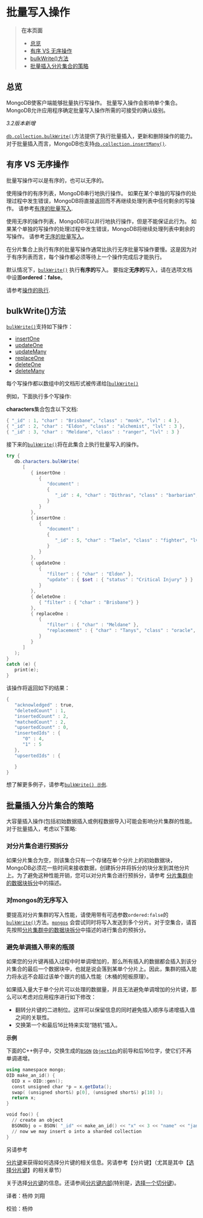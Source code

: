 # 批量写入操作

>  **在本页面**
> - [ 总览](https://docs.mongodb.com/manual/core/bulk-write-operations/#overview)
> - [ 有序 VS 无序操作](https://docs.mongodb.com/manual/core/bulk-write-operations/#ordered-vs-unordered-operations)
> - [bulkWrite()方法](https://docs.mongodb.com/manual/core/bulk-write-operations/#bulkwrite-methods)
> - [批量插入分片集合的策略](https://docs.mongodb.com/manual/core/bulk-write-operations/#strategies-for-bulk-inserts-to-a-sharded-collection)

## 总览
MongoDB使客户端能够批量执行写操作。 批量写入操作会影响单个集合。 MongoDB允许应用程序确定批量写入操作所需的可接受的确认级别。

*3.2版本新增*

[`db.collection.bulkWrite()`](https://docs.mongodb.com/master/reference/method/db.collection.bulkWrite/#db.collection.bulkWrite)方法提供了执行批量插入，更新和删除操作的能力。对于批量插入而言，MongoDB也支持[`db.collection.insertMany()`](https://docs.mongodb.com/master/reference/method/db.collection.insertMany/#db.collection.insertMany).

## 有序 VS 无序操作
批量写操作可以是有序的，也可以无序的。

使用操作的有序列表，MongoDB串行地执行操作。 如果在某个单独的写操作的处理过程中发生错误，MongoDB将直接返回而不再继续处理列表中任何剩余的写操作。 请参考[有序的批量写入](https://docs.mongodb.com/manual/reference/method/db.collection.bulkWrite/#bulkwrite-example-bulk-write-operation).

使用无序的操作列表，MongoDB可以并行地执行操作，但是不能保证此行为。 如果某个单独的写操作的处理过程中发生错误，MongoDB将继续处理列表中剩余的写操作。 请参考[无序的批量写入](https://docs.mongodb.com/manual/reference/method/db.collection.bulkWrite/#bulkwrite-example-unordered-bulk-write)。

在分片集合上执行有序的批量写操作通常比执行无序批量写操作要慢。这是因为对于有序列表而言，每个操作都必须等待上一个操作完成后才能执行。

默认情况下，[`bulkWrite()`](https://docs.mongodb.com/master/reference/method/db.collection.bulkWrite/#db.collection.bulkWrite) 执行**有序的**写入。 要指定**无序的**写入，请在选项文档中设置**ordered：false**。

请参考[操作的执行](https://docs.mongodb.com/manual/reference/method/db.collection.bulkWrite/#bulkwrite-write-operations-executionofoperations).

## bulkWrite()方法
[`bulkWrite()`](https://docs.mongodb.com/manual/reference/method/db.collection.bulkWrite/#db.collection.bulkWrite)支持如下操作：

- [insertOne](https://docs.mongodb.com/manual/reference/method/db.collection.bulkWrite/#bulkwrite-write-operations-insertone)
- [updateOne](https://docs.mongodb.com/manual/reference/method/db.collection.bulkWrite/#bulkwrite-write-operations-updateonemany)
- [updateMany](https://docs.mongodb.com/manual/reference/method/db.collection.bulkWrite/#bulkwrite-write-operations-updateonemany)
- [replaceOne](https://docs.mongodb.com/manual/reference/method/db.collection.bulkWrite/#bulkwrite-write-operations-replaceone)
- [deleteOne](https://docs.mongodb.com/manual/reference/method/db.collection.bulkWrite/#bulkwrite-write-operations-deleteonemany)
- [deleteMany](https://docs.mongodb.com/manual/reference/method/db.collection.bulkWrite/#bulkwrite-write-operations-deleteonemany)

每个写操作都以数组中的文档形式被传递给[[`bulkWrite()`](https://docs.mongodb.com/master/reference/method/db.collection.bulkWrite/#db.collection.bulkWrite) 

例如，下面执行多个写操作:

**characters**集合包含以下文档:

```powershell
{ "_id" : 1, "char" : "Brisbane", "class" : "monk", "lvl" : 4 },
{ "_id" : 2, "char" : "Eldon", "class" : "alchemist", "lvl" : 3 },
{ "_id" : 3, "char" : "Meldane", "class" : "ranger", "lvl" : 3 }
```
接下来的[`bulkWrite()`](https://docs.mongodb.com/master/reference/method/db.collection.bulkWrite/#db.collection.bulkWrite)将在此集合上执行批量写入的操作。
```powershell
try {
   db.characters.bulkWrite(
      [
         { insertOne :
            {
               "document" :
               {
                  "_id" : 4, "char" : "Dithras", "class" : "barbarian", "lvl" : 4
               }
            }
         },
         { insertOne :
            {
               "document" :
               {
                  "_id" : 5, "char" : "Taeln", "class" : "fighter", "lvl" : 3
               }
            }
         },
         { updateOne :
            {
               "filter" : { "char" : "Eldon" },
               "update" : { $set : { "status" : "Critical Injury" } }
            }
         },
         { deleteOne :
            { "filter" : { "char" : "Brisbane"} }
         },
         { replaceOne :
            {
               "filter" : { "char" : "Meldane" },
               "replacement" : { "char" : "Tanys", "class" : "oracle", "lvl" : 4 }
            }
         }
      ]
   );
}
catch (e) {
   print(e);
}
```
该操作将返回如下的结果：
```powershell
{
   "acknowledged" : true,
   "deletedCount" : 1,
   "insertedCount" : 2,
   "matchedCount" : 2,
   "upsertedCount" : 0,
   "insertedIds" : {
      "0" : 4,
      "1" : 5
   },
   "upsertedIds" : {

   }
}
```
想了解更多例子，请参考[`bulkWrite() 示例`](https://docs.mongodb.com/manual/reference/method/db.collection.bulkWrite/#bulkwrite-example-bulk-write-operation).

## 批量插入分片集合的策略
大容量插入操作(包括初始数据插入或例程数据导入)可能会影响分片集群的性能。对于批量插入，考虑以下策略:

###  对分片集合进行预拆分
如果分片集合为空，则该集合只有一个存储在单个分片上的初始数据块，MongoDB必须花一些时间来接收数据，创建拆分并将拆分的块分发到其他分片上。为了避免这种性能开销，您可以对分片集合进行预拆分，请参考 [分片集群中的数据块拆分](https://docs.mongodb.com/master/tutorial/split-chunks-in-sharded-cluster/)中的描述。

###  对mongos的无序写入
要提高对分片集群的写入性能，请使用带有可选参数`ordered:false`的[`bulkWrite()`](https://docs.mongodb.com/master/reference/method/db.collection.bulkWrite/#db.collection.bulkWrite)方法。[`mongos`](https://docs.mongodb.com/master/reference/program/mongos/#bin.mongos) 会尝试同时将写入发送到多个分片。对于空集合，请首先按照[分片集群中的数据块拆分](https://docs.mongodb.com/master/tutorial/split-chunks-in-sharded-cluster/)中描述的进行集合的预拆分。

###  避免单调插入带来的瓶颈
如果您的分片键再插入过程中时单调增加的，那么所有插入的数据都会插入到该分片集合的最后一个数据块中，也就是说会落到某单个分片上。因此，集群的插入能力将永远不会超过该单个跟片的插入性能（木桶的短板原理）。

如果插入量大于单个分片可以处理的数据量，并且无法避免单调增加的分片键，那么可以考虑对应用程序进行如下修改：

- 翻转分片键的二进制位。这样可以保留信息的同时避免插入顺序与递增插入值之间的关联性。
- 交换第一个和最后16比特来实现“随机”插入。

**示例**

下面的C++例子中，交换生成的[`BSON`](https://docs.mongodb.com/master/reference/glossary/#term-bson) [`ObjectIds`](https://docs.mongodb.com/master/reference/glossary/#term-objectid)的前导和后16位字，使它们不再单调递增。

```powershell
using namespace mongo;
OID make_an_id() {
  OID x = OID::gen();
  const unsigned char *p = x.getData();
  swap( (unsigned short&) p[0], (unsigned short&) p[10] );
  return x;
}

void foo() {
  // create an object
  BSONObj o = BSON( "_id" << make_an_id() << "x" << 3 << "name" << "jane" );
  // now we may insert o into a sharded collection
}
```
另请参考

[分片键](https://docs.mongodb.com/manual/core/sharding-shard-key/#sharding-internals-shard-keys)来获得如何选择分片键的相关信息。另请参考【分片键】（尤其是其中【[选择分片键](https://docs.mongodb.com/manual/core/sharding-shard-key/#sharding-internals-operations-and-reliability)】的相关章节）

关于选择[分片键](https://docs.mongodb.com/manual/core/sharding-shard-key/#sharding-internals-shard-keys)的信息。还请参阅[分片键内部](https://docs.mongodb.com/master/core/sharding-shard-key/#sharding-internals-shard-keys)(特别是，[选择一个切分键](https://docs.mongodb.com/master/core/sharding-shard-key/#sharding-internals-operations-and-reliability))。



译者：杨帅 刘翔

校验：杨帅
